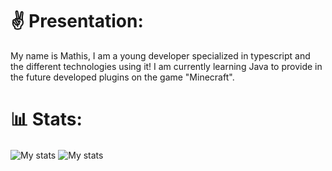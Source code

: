 # ✌ Presentation:
My name is Mathis, I am a young developer specialized in typescript and the different technologies using it!
I am currently learning Java to provide in the future developed plugins on the game "Minecraft".

# 📊 Stats: 
<img align="center" alt="My stats" src="https://github-readme-stats.vercel.app/api?username=MathisDevs&show_icons=true&hide_border=true" />
<img align="center" alt="My stats" src="https://github-readme-stats.vercel.app/api/top-langs/?username=MathisDevs&show_icons=true&layout=compact&hide_border=true" />


